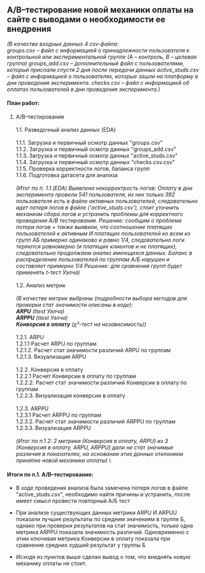 ## A/B–тестирование новой механики оплаты на сайте с выводами о необходимости ее внедрения

*(В качестве входных данных 4 csv-файла:\
groups.csv – файл с информацией о принадлежности пользователя к контрольной или экспериментальной группе (А – контроль, B – целевая группа) 
groups_add.csv – дополнительный файл с пользователями, который прислали спустя 2 дня после передачи данных
active_studs.csv – файл с информацией о пользователях, которые зашли на платформу в дни проведения эксперимента. 
checks.csv – файл с информацией об оплатах пользователей в дни проведения эксперимента.)*


#### План работ: 

1. A/B–тестирование\
   \
  1.1. Разведочный анализ данных (EDA)\
   \
  1.1.1. Загрузка и первичный осмотр данных "groups.csv"\
  1.1.2. Загрузка и первичный осмотр данных "groups_add.csv"\
  1.1.3. Загрузка и первичный осмотр данных "active_studs.csv"\
  1.1.4. Загрузка и первичный осмотр данных "checks.csv.csv"\
  1.1.5. Проверка корректности логов, баланса групп\
  1.1.6. Подготовка датасета для анализа\
   \
*(Итог по п. 1.1.(EDA)
Выявлена некорректрость логов: Оплату в дни эксперимента провели 541 пользователя, из них только 392 пользователя есть в файле активных пользователей, следовательно идет потеря логов в файле ('active_studs.csv'), стоит уточнить механизм сбора логов и устранить проблемы для корректного проведения А/В тестирования.
Решение: сообщим о проблеме потери логов + также выявили, что соотношение платящих пользователей к активным И платящих пользователей ко всем из групп АБ примерно одинаково и равно 1/4, следовательно логи теряются равномерно (и платящих клиентов и не платящих), следовательно продолжаем анализ имеющихся данных.
Баланс в распределение пользователей по группам А/Б нарушен и составляет примерно 1/4
Решение: для сравнения групп будет применять t-тест Уэлча)*\
\
  1.2. Анализ метрик\
   \
  *(В качестве  метрик выбраны (подробности выбора методов для проверки стат значимости описаны в коде):\
  **ARPU**  (ttest Уэлча)\
  **ARPPU** (ttest Уэлча)\
  **Конверсия в оплату**  (χ²-тест на независимость))*\
   \
   1.2.1. ARPU\
       1.2.1.1 Расчет ARPU по группам\
       1.2.1.2. Расчет стат значимости различий ARPU по группам\
       1.2.1.3. Визуализация ARPU\
   \
   1.2.2. Конверсия в оплату\
       1.2.2.1 Расчет Конверсии в оплату по группам\
       1.2.2.2. Расчет стат значимости различий Конверсии в оплату по группам\
       1.2.2.3. Визуализация конверсии в оплату\
   \
   1.2.3. ARPPU\
       1.2.3.1 Расчет ARPPU по группам\
       1.2.3.2. Расчет стат значимости различий ARPPU по группам\
       1.2.3.3. Визуализация ARPPU \
   \
   *(Итог по п.1.2: 2 метрики (Конверсия в оплату, ARPU) из 3 (Конверсия в оплату, ARPU, ARPPU) дали не стат значимые различия в показателях, на основании этих данных отклоняем принятие новой механики оплаты)*
   \
#### Итоги по п.1. A/B–тестирование:

- В ходе проведения анализа была замечена потеря логов в файле "active_studs.csv", необходимо найти причины и устранить, после имеет смысл провести повторный А/Б тест

- При анализе существующих данных метрики ARPU И ARPUU показали лучшие результаты по средним значениям в группе Б, однако при проверки результатов на стат значимость, только одна метрика ARPPU показала значимость различий. Одновременно с этим ключевая метрика Конверсии в оплату показала при сравнение средних худший результат у группы Б

- Исходя из пунктов выше сделан вывод о том, что внеднять новую механику оплаты не стоит.
   
